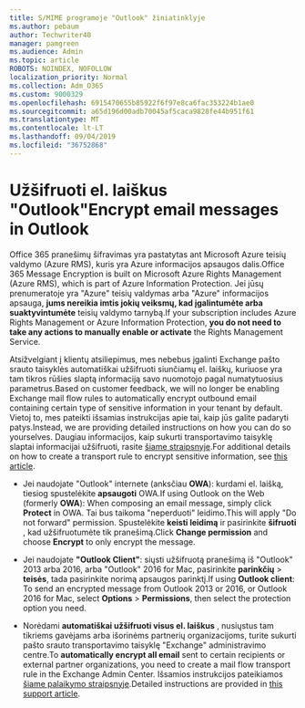 ```yaml
---
title: S/MIME programoje "Outlook" žiniatinklyje
ms.author: pebaum
author: Techwriter40
manager: pamgreen
ms.audience: Admin
ms.topic: article
ROBOTS: NOINDEX, NOFOLLOW
localization_priority: Normal
ms.collection: Adm_O365
ms.custom: 9000329
ms.openlocfilehash: 6915470655b85922f6f97e8ca6fac353224b1ae0
ms.sourcegitcommit: a65d196d00adb70045af5caca9828fe44b951f61
ms.translationtype: MT
ms.contentlocale: lt-LT
ms.lasthandoff: 09/04/2019
ms.locfileid: "36752868"
---
```

# <a name="encrypt-email-messages-in-outlook"></a><span data-ttu-id="e2f9f-102">Užšifruoti el. laiškus "Outlook"</span><span class="sxs-lookup"><span data-stu-id="e2f9f-102">Encrypt email messages in Outlook</span></span>

<span data-ttu-id="e2f9f-103">Office 365 pranešimų šifravimas yra pastatytas ant Microsoft Azure teisių valdymo (Azure RMS), kuris yra Azure informacijos apsaugos dalis.</span><span class="sxs-lookup"><span data-stu-id="e2f9f-103">Office 365 Message Encryption is built on Microsoft Azure Rights Management (Azure RMS), which is part of Azure Information Protection.</span></span> <span data-ttu-id="e2f9f-104">Jei jūsų prenumeratoje yra "Azure" teisių valdymas arba "Azure" informacijos apsauga, **jums nereikia imtis jokių veiksmų, kad įgalintumėte arba suaktyvintumėte** teisių valdymo tarnybą.</span><span class="sxs-lookup"><span data-stu-id="e2f9f-104">If your subscription includes Azure Rights Management or Azure Information Protection, **you do not need to take any actions to manually enable or activate** the Rights Management Service.</span></span>

<span data-ttu-id="e2f9f-105">Atsižvelgiant į klientų atsiliepimus, mes nebebus įgalinti Exchange pašto srauto taisyklės automatiškai užšifruoti siunčiamų el. laiškų, kuriuose yra tam tikros rūšies slaptą informaciją savo nuomotojo pagal numatytuosius parametrus.</span><span class="sxs-lookup"><span data-stu-id="e2f9f-105">Based on customer feedback, we will no longer be enabling Exchange mail flow rules to automatically encrypt outbound email containing certain type of sensitive information in your tenant by default.</span></span> <span data-ttu-id="e2f9f-106">Vietoj to, mes pateikti išsamias instrukcijas apie tai, kaip jūs galite padaryti patys.</span><span class="sxs-lookup"><span data-stu-id="e2f9f-106">Instead, we are providing detailed instructions on how you can do so yourselves.</span></span> <span data-ttu-id="e2f9f-107">Daugiau informacijos, kaip sukurti transportavimo taisyklę slaptai informacijai užšifruoti, rasite [šiame straipsnyje](https://aka.ms/OmeEtr).</span><span class="sxs-lookup"><span data-stu-id="e2f9f-107">For additional details on how to create a transport rule to encrypt sensitive information, see [this article](https://aka.ms/OmeEtr).</span></span>

- <span data-ttu-id="e2f9f-108">Jei naudojate "Outlook" internete (anksčiau **OWA**): kurdami el. laišką, tiesiog spustelėkite **apsaugoti** OWA.</span><span class="sxs-lookup"><span data-stu-id="e2f9f-108">If using Outlook on the Web (formerly **OWA**): When composing an email message, simply click **Protect** in OWA.</span></span> <span data-ttu-id="e2f9f-109">Tai bus taikoma "neperduoti" leidimo.</span><span class="sxs-lookup"><span data-stu-id="e2f9f-109">This will apply "Do not forward" permission.</span></span> <span data-ttu-id="e2f9f-110">Spustelėkite **keisti leidimą** ir pasirinkite **šifruoti** , kad užšifruotumėte tik pranešimą.</span><span class="sxs-lookup"><span data-stu-id="e2f9f-110">Click **Change permission** and choose **Encrypt** to only encrypt the message.</span></span>

- <span data-ttu-id="e2f9f-111">Jei naudojate **"Outlook Client"**: siųsti užšifruotą pranešimą iš "Outlook" 2013 arba 2016, arba "Outlook" 2016 for Mac, pasirinkite **parinkčių** > **teisės**, tada pasirinkite norimą apsaugos parinktį.</span><span class="sxs-lookup"><span data-stu-id="e2f9f-111">If using **Outlook client**: To send an encrypted message from Outlook 2013 or 2016, or Outlook 2016 for Mac, select **Options** > **Permissions**, then select the protection option you need.</span></span>

- <span data-ttu-id="e2f9f-112">Norėdami **automatiškai užšifruoti visus el. laiškus** , nusiųstus tam tikriems gavėjams arba išorinėms partnerių organizacijoms, turite sukurti pašto srauto transportavimo taisyklę "Exchange" administravimo centre.</span><span class="sxs-lookup"><span data-stu-id="e2f9f-112">To **automatically encrypt all email** sent to certain recipients or external partner organizations, you need to create a mail flow transport rule in the Exchange Admin Center.</span></span> <span data-ttu-id="e2f9f-113">Išsamios instrukcijos pateikiamos [šiame palaikymo straipsnyje](https://docs.microsoft.com/office365/securitycompliance/define-mail-flow-rules-to-encrypt-email#create-a-mail-flow-rule-to-encrypt-email-messages-with-the-new-ome-capabilities).</span><span class="sxs-lookup"><span data-stu-id="e2f9f-113">Detailed instructions are provided in [this support article](https://docs.microsoft.com/office365/securitycompliance/define-mail-flow-rules-to-encrypt-email#create-a-mail-flow-rule-to-encrypt-email-messages-with-the-new-ome-capabilities).</span></span>

